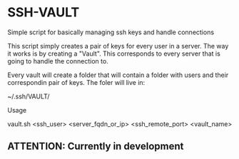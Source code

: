 # SSH-VAULT
Simple script for basically managing ssh keys and handle connections

This script simply creates a pair of keys for every user in a server. The way it works is by
creating a "Vault". This corresponds to every server that is going to handle the connection to.

Every vault will create a folder that will contain a folder with users and their correspondin pair of keys.
The foler will live in:

  ~/.ssh/VAULT/

Usage

vault.sh <ssh_user> <server_fqdn_or_ip> <ssh_remote_port> <vault_name>

## ATTENTION: Currently in development
